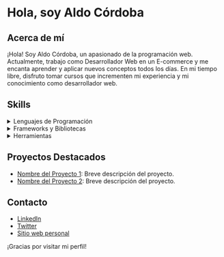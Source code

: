 <!-- README.md -->

# Hola, soy Aldo Córdoba

## Acerca de mí

¡Hola! Soy Aldo Córdoba, un apasionado de la programación web. Actualmente, trabajo como Desarrollador Web en un E-commerce y me encanta aprender y aplicar nuevos conceptos todos los días. En mi tiempo libre, disfruto tomar cursos que incrementen mi experiencia y mi conocimiento como desarrollador web.

## Skills

<details>
  <summary>Lenguajes de Programación</summary>
  <ul>
    <br>
    <img src="https://raw.githubusercontent.com/devicons/devicon/master/icons/html5/html5-original.svg" alt="HTML" width="40" height="40">
    <img src="https://raw.githubusercontent.com/devicons/devicon/master/icons/css3/css3-plain-wordmark.svg" alt="CSS" width="40" height="40">
    <img src="https://raw.githubusercontent.com/devicons/devicon/master/icons/javascript/javascript-original.svg" alt="Javascript" width="40" height="40">
    <img src="https://raw.githubusercontent.com/devicons/devicon/master/icons/csharp/csharp-original.svg" alt="C#" width="40" height="40">
    <img src="https://raw.githubusercontent.com/devicons/devicon/master/icons/php/php-original.svg" alt="PHP" width="50" height="50">
    <img src="https://raw.githubusercontent.com/devicons/devicon/master/icons/mysql/mysql-original-wordmark.svg" alt="MySQL" width="45" height="45">
    <img src="https://www.svgrepo.com/show/303229/microsoft-sql-server-logo.svg" alt="SQL Server" width="45" height="45">
    <img src="https://raw.githubusercontent.com/devicons/devicon/master/icons/androidstudio/androidstudio-original.svg" alt="SQL Server" width="40" height="40">
  </ul>
</details>

<details>
  <summary>Frameworks y Bibliotecas</summary>
  <ul>
    <br>
    <img src="https://raw.githubusercontent.com/devicons/devicon/master/icons/laravel/laravel-plain-wordmark.svg" alt="Laravel" width="40" height="40">
    <img src="https://raw.githubusercontent.com/devicons/devicon/master/icons/vuejs/vuejs-original.svg" alt="Vue.js" width="34" height="40">
    <img src="https://raw.githubusercontent.com/devicons/devicon/master/icons/bootstrap/bootstrap-original.svg" alt="Bootstrap" width="40" height="40">
    
  </ul>
</details>

<details>
  <summary>Herramientas</summary>
  <ul>
    <br>
    <img src="https://raw.githubusercontent.com/devicons/devicon/master/icons/git/git-original.svg" alt="GIT" width="40" height="40">
    <img src="https://raw.githubusercontent.com/devicons/devicon/master/icons/github/github-original.svg" alt="GitHub" width="40" height="40">
    <img src="https://raw.githubusercontent.com/devicons/devicon/master/icons/gitlab/gitlab-original.svg" alt="GitLab" width="40" height="40">
    <img src="https://raw.githubusercontent.com/devicons/devicon/master/icons/vscode/vscode-original.svg" alt="Visual Studio Code" width="40" height="40">
    <img src="https://raw.githubusercontent.com/devicons/devicon/master/icons/visualstudio/visualstudio-plain.svg" alt="Visual Studio" width="40" height="40">
    <img src="https://raw.githubusercontent.com/devicons/devicon/master/icons/firebase/firebase-plain-wordmark.svg" alt="Firebase" width="40" height="40">
    <img src="https://www.svgrepo.com/show/354202/postman-icon.svg" alt="Postman" width="40" height="40">
    <img src="https://raw.githubusercontent.com/devicons/devicon/master/icons/linux/linux-original.svg" alt="Postman" width="40" height="40">
    <img src="https://raw.githubusercontent.com/devicons/devicon/master/icons/composer/composer-original.svg" alt="Composer" width="40" height="40">
    <img src="https://raw.githubusercontent.com/devicons/devicon/master/icons/dot-net/dot-net-original.svg" alt="Dotnet" width="40" height="40">
    <img src="https://raw.githubusercontent.com/devicons/devicon/master/icons/npm/npm-original-wordmark.svg alt="npm" width="40" height="40">
    <img src="https://raw.githubusercontent.com/devicons/devicon/master/icons/bash/bash-original.svg" alt="Bash" width="40" height="40">    
  </ul>
</details>

## Proyectos Destacados

- [Nombre del Proyecto 1](enlace-al-proyecto-1): Breve descripción del proyecto.
- [Nombre del Proyecto 2](enlace-al-proyecto-2): Breve descripción del proyecto.

## Contacto

- [LinkedIn](enlace-a-tu-perfil-de-LinkedIn)
- [Twitter](enlace-a-tu-perfil-de-Twitter)
- [Sitio web personal](enlace-a-tu-sitio-web)

¡Gracias por visitar mi perfil!
